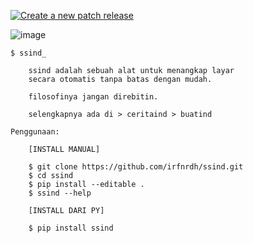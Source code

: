 [![Create a new patch release](https://github.com/irfnrdh/ssind/actions/workflows/release.yml/badge.svg)](https://github.com/irfnrdh/ssind/actions/workflows/release.yml)

![image](https://github.com/irfnrdh/ssind/assets/7637012/f34a13ed-805f-47de-9671-8e2f63a66fcd)


```
$ ssind_

    ssind adalah sebuah alat untuk menangkap layar
    secara otomatis tanpa batas dengan mudah.

    filosofinya jangan direbitin.

    selengkapnya ada di > ceritaind > buatind

Penggunaan:

    [INSTALL MANUAL]
    
    $ git clone https://github.com/irfnrdh/ssind.git
    $ cd ssind
    $ pip install --editable . 
    $ ssind --help

    [INSTALL DARI PY]

    $ pip install ssind
 ```
